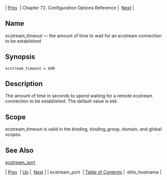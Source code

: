 | [Prev](conf.ref.ecstream_port)  | Chapter 72. Configuration Options Reference |  [Next](conf.ref.ehlo_hostname) |

<a name="conf.ref.ecstream_timeout"></a>
## Name

ecstream_timeout — the amount of time to wait for an ecstream connection to be established

## Synopsis

`ecstream_timeout = 600`

## Description

The amount of time in seconds to spend waiting for a remote ecstream connection to be established. The default value is `600`.

## Scope

ecstream_timeout is valid in the binding, binding_group, domain, and global scopes.

## See Also

[ecstream_port](conf.ref.ecstream_port "ecstream_port")

| [Prev](conf.ref.ecstream_port)  | [Up](config.options.ref) |  [Next](conf.ref.ehlo_hostname) |
| ecstream_port  | [Table of Contents](index) |  ehlo_hostname |

